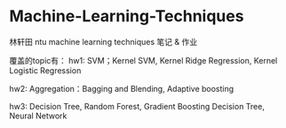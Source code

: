 # Machine-Learning-Techniques
林轩田 ntu machine learning techniques 笔记 &amp; 作业

覆盖的topic有：
hw1: SVM；Kernel SVM, Kernel Ridge Regression, Kernel Logistic Regression

hw2: Aggregation：Bagging and Blending, Adaptive boosting

hw3: Decision Tree, Random Forest, Gradient Boosting Decision Tree, Neural Network
